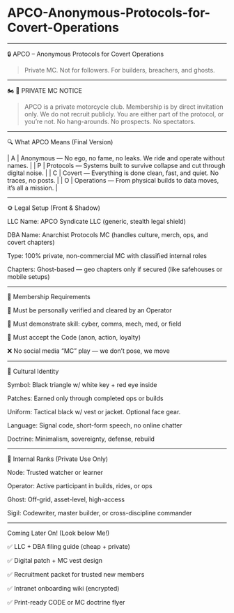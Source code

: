 # APCO-Anonymous-Protocols-for-Covert-Operations

---

🔒 APCO – Anonymous Protocols for Covert Operations

> Private MC. Not for followers. For builders, breachers, and ghosts.




---

🏍️ 🔐 PRIVATE MC NOTICE

> APCO is a private motorcycle club.
Membership is by direct invitation only.
We do not recruit publicly.
You are either part of the protocol, or you’re not.
No hang-arounds. No prospects. No spectators.




---

🔍 What APCO Means (Final Version)

| A | Anonymous — No ego, no fame, no leaks. We ride and operate without names. | | P | Protocols — Systems built to survive collapse and cut through digital noise. | | C | Covert — Everything is done clean, fast, and quiet. No traces, no posts. | | O | Operations — From physical builds to data moves, it’s all a mission. |


---

⚙️ Legal Setup (Front & Shadow)

LLC Name: APCO Syndicate LLC (generic, stealth legal shield)

DBA Name: Anarchist Protocols MC (handles culture, merch, ops, and covert chapters)

Type: 100% private, non-commercial MC with classified internal roles

Chapters: Ghost-based — geo chapters only if secured (like safehouses or mobile setups)



---

🧢 Membership Requirements

🔑 Must be personally verified and cleared by an Operator

🧠 Must demonstrate skill: cyber, comms, mech, med, or field

🏴 Must accept the Code (anon, action, loyalty)

❌ No social media “MC” play — we don’t pose, we move



---

📓 Cultural Identity

Symbol: Black triangle w/ white key + red eye inside

Patches: Earned only through completed ops or builds

Uniform: Tactical black w/ vest or jacket. Optional face gear.

Language: Signal code, short-form speech, no online chatter

Doctrine: Minimalism, sovereignty, defense, rebuild



---

📜 Internal Ranks (Private Use Only)

Node: Trusted watcher or learner

Operator: Active participant in builds, rides, or ops

Ghost: Off-grid, asset-level, high-access

Sigil: Codewriter, master builder, or cross-discipline commander



---


 Coming Later On! (Look below Me!)

✅ LLC + DBA filing guide (cheap + private)

✅ Digital patch + MC vest design

✅ Recruitment packet for trusted new members

✅ Intranet onboarding wiki (encrypted)

✅ Print-ready CODE or MC doctrine flyer

